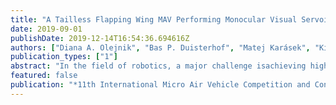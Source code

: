 ```yaml
---
title: "A Tailless Flapping Wing MAV Performing Monocular Visual Servoing Tasks"
date: 2019-09-01
publishDate: 2019-12-14T16:54:36.694616Z
authors: ["Diana A. Olejnik", "Bas P. Duisterhof", "Matej Karásek", "Kirk Y. W. Scheper", "Tom van Dijk", "Guido C. H. E. de Croon"]
publication_types: ["1"]
abstract: "In the field of robotics, a major challenge isachieving high levels of autonomy with small vehicles that have limited mass and power budgets.The main motivation for designing such small vehicles is that, compared to their larger counterparts, they have the potential to be safer, andhence be available and work together in largenumbers. One of the key components in microrobotics is efficient software design to optimallyutilize the computing power available. This paper describes the computer vision and control algorithms used to achieve autonomous flight with the 30-gram tailless flapping wing robot, used to participate in the IMAV 2018 indoor micro airvehicle competition. Several tasks are discussed:line following, and circular gate detection and fly-through. The emphasis throughout this paper is on augmenting traditional techniques withthe goal to make these methods work with limited computing power while obtaining robust behaviour."
featured: false
publication: "*11th International Micro Air Vehicle Competition and Conference*"
---
```


